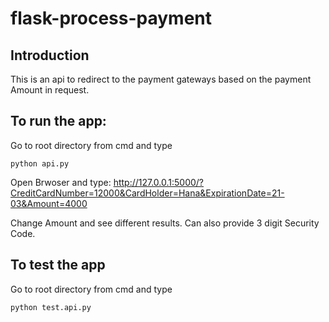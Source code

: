 # flask-process-payment
## Introduction
This is an api to redirect to the payment gateways based on the payment Amount in request.

## To run the app:
Go to root directory from cmd and type
```
python api.py
```
Open Brwoser and type:
http://127.0.0.1:5000/?CreditCardNumber=12000&CardHolder=Hana&ExpirationDate=21-03&Amount=4000

Change Amount and see different results.
Can also provide 3 digit Security Code.

## To test the app
Go to root directory from cmd and type
```
python test.api.py
```
